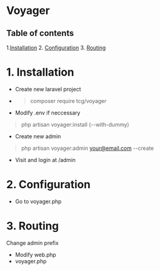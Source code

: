 # Voyager

## Table of contents
1.[Installation](#1-installation)
2. [Configuration](#2-configuration)
3. [Routing](3#-routing)

# 1. Installation

* Create new laravel project
* > composer require tcg/voyager
* Modify .env if neccessary
> php artisan voyager:install (--with-dummy)
* Create new admin
> php artisan voyager:admin your@email.com --create
* Visit and login at /admin

# 2. Configuration

* Go to voyager.php

# 3. Routing

Change admin prefix
* Modify web.php
* voyager.php

